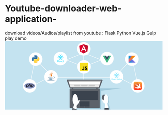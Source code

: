# Youtube-downloader-web-application-
download videos/Audios/playlist from youtube : Flask Python Vue.js Gulp 
play demo 
[![watch a demo](https://raw.githubusercontent.com/Raihannajib/Youtube-downloader-web-application-/main/img.png)](https://www.youtube.com/watch?v=PzgqZIQ8uhQ&list=PLLQ7anM0VRxhSY3V83BjjFT4RC9X7pzUe&index=3)

